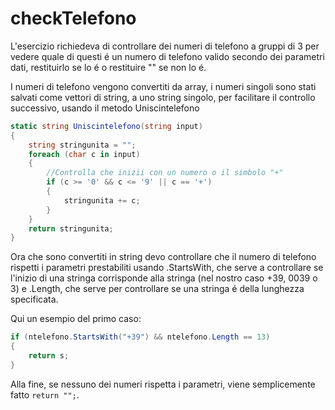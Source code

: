 # checkTelefono

L'esercizio richiedeva di controllare dei numeri di telefono a gruppi di 3 per vedere quale di questi é un numero di telefono valido secondo dei parametri dati, restituirlo se lo é o restituire "" se non lo é.

I numeri di telefono vengono convertiti da array, i numeri singoli sono stati salvati come vettori di string, a uno string singolo, per facilitare il controllo successivo, usando il metodo Uniscintelefono

```csharp 
static string Uniscintelefono(string input)
{
    string stringunita = "";
    foreach (char c in input)
    {
        //Controlla che inizii con un numero o il simbolo "+"
        if (c >= '0' && c <= '9' || c == '+')
        {
            stringunita += c;
        }
    }
    return stringunita;
}
```

Ora che sono convertiti in string devo controllare che il numero di telefono rispetti i parametri prestabiliti usando .StartsWith, che serve a controllare se l'inizio di una stringa corrisponde alla stringa (nel nostro caso +39, 0039 o 3) e .Length, che serve per controllare se una stringa é della lunghezza specificata.

Qui un esempio del primo caso:
```csharp 
if (ntelefono.StartsWith("+39") && ntelefono.Length == 13)
{
    return s;
}
```

Alla fine, se nessuno dei numeri rispetta i parametri, viene semplicemente fatto ```return "";```.
